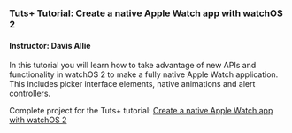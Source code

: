 ### Tuts+ Tutorial: Create a native Apple Watch app with watchOS 2

#### Instructor: Davis Allie

In this tutorial you will learn how to take advantage of new APIs and functionality in watchOS 2 to make a fully native Apple Watch application. This includes picker interface elements, native animations and alert controllers.

Complete project for the Tuts+ tutorial: [Create a native Apple Watch app with watchOS 2](http://code.tutsplus.com/tutorials/create-a-native-apple-watch-app-with-watchos-2--cms-24201)

